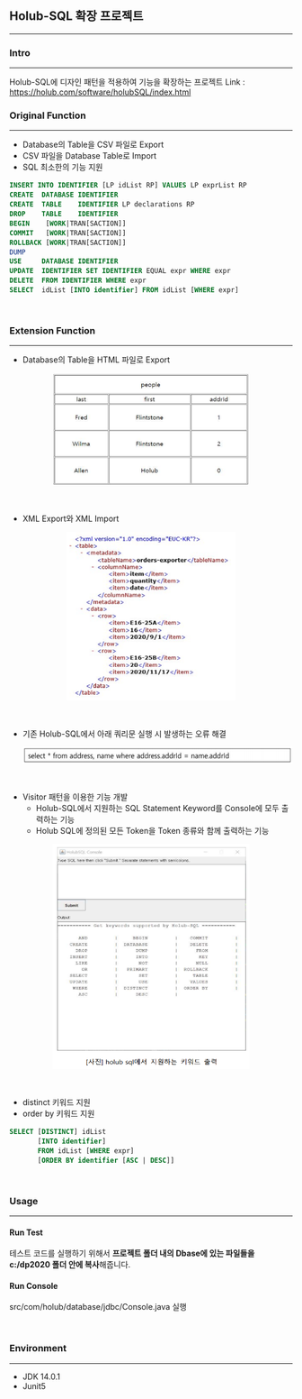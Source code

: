 ## Holub-SQL 확장 프로젝트
---
### Intro
---
Holub-SQL에 디자인 패턴을 적용하여 기능을 확장하는 프로젝트
Link : https://holub.com/software/holubSQL/index.html
<br>

### Original Function
---
- Database의 Table을 CSV 파일로 Export
- CSV 파일을 Database Table로 Import
- SQL 최소한의 기능 지원

```sql
INSERT INTO IDENTIFIER [LP idList RP] VALUES LP exprList RP
CREATE  DATABASE IDENTIFIER
CREATE  TABLE    IDENTIFIER LP declarations RP
DROP    TABLE    IDENTIFIER
BEGIN    [WORK|TRAN[SACTION]]
COMMIT   [WORK|TRAN[SACTION]]
ROLLBACK [WORK|TRAN[SACTION]]
DUMP
USE     DATABASE IDENTIFIER
UPDATE  IDENTIFIER SET IDENTIFIER EQUAL expr WHERE expr
DELETE  FROM IDENTIFIER WHERE expr
SELECT  idList [INTO identifier] FROM idList [WHERE expr]
```

<br>

### Extension Function
---

- Database의 Table을 HTML 파일로 Export
<p align="center"><img src="/assets/111_xagr5fn4g.png" width="350" height="200"></p>

<br>

- XML Export와 XML Import
<p align="center"><img src="/assets/111_nrbovdy0x.png" width="300" height="300"></p>

<br>

- 기존 Holub-SQL에서 아래 쿼리문 실행 시 발생하는 오류 해결
  <p align="center"><img src="/assets/111.png" width="500" height="30"></p>

<br>

- Visitor 패턴을 이용한 기능 개발
  - Holub-SQL에서 지원하는 SQL Statement Keyword를 Console에 모두 출력하는 기능
  - Holub SQL에 정의된 모든 Token을 Token 종류와 함께 출력하는 기능
<p align="center"><img src="/assets/111_wavoxwk2g.png" width="350" height="400"></p>

<br>

- distinct 키워드 지원
- order by 키워드 지원
```SQL
SELECT [DISTINCT] idList
       [INTO identifier]
       FROM idList [WHERE expr]
       [ORDER BY identifier [ASC | DESC]]
```

<br>

### Usage
---
#### Run Test
테스트 코드를 실행하기 위해서 **프로젝트 폴더 내의 Dbase에 있는 파일들을 c:/dp2020 폴더 안에 복사**해줍니다.
<br>
#### Run Console
src/com/holub/database/jdbc/Console.java 실행

<br>

### Environment
---
- JDK 14.0.1
- Junit5
